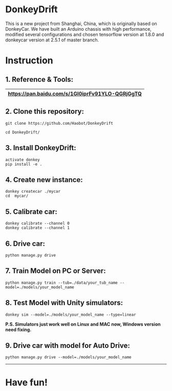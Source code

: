 # DonkeyDrift
This is a new project from Shanghai, China, which is originally based on DonkeyCar.
We have built an Arduino chassis with high performance, modified several configurations and chosen tensorflow version at 1.8.0 and donkeycar version at 2.5.1 of master branch.

# Instruction

## 1. Reference & Tools:

| https://pan.baidu.com/s/1Gl0iprFv91YLO-QGRjGgTQ |
| ----------------------------------------------- |

## 2. Clone this repository:

```
git clone https://github.com/Haobot/DonkeyDrift

cd DonkeyDrift/
```

## 3. Install DonkeyDrift:

```
activate donkey
pip install -e .
```

## 4. Create new instance:

```
donkey createcar ./mycar
cd  mycar/
```

## 5. Calibrate car:

```
donkey calibrate --channel 0
donkey calibrate --channel 1
```

## 6. Drive car:

```
python manage.py drive 
```

## 7. Train Model on PC or Server:
```
python manage.py train --tub=./data/your_tub_name --model=./models/your_model_name
```

## 8. Test Model with Unity simulators:

```
donkey sim --model=./models/your_model_name --type=linear
```

**P.S. Simulators just work well on Linux and MAC now, Windows version need fixing.**

## 9. Drive car with model for Auto Drive:

```
python manage.py drive --model=./models/your_model_name
```

------

# Have fun!

